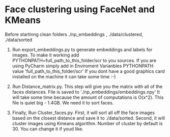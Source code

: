 # Face clustering using FaceNet and KMeans

Before startinng clean folders ./np_embeddings ,  ./data/clustered, ./data/sorted

1. Run export_embeddings.py to generate embeddings and labels for images.
To make it working add PYTHONPATH=full_path_to_this_folder/scr to you sources. If you are using PyCharm simply add in Enviroment Varianbles PYTHONPATH value 'full_path_to_this_folder/scr'
If you dont have a good graphics card installed on the machine it can take some time :-)

2. Run Distance_matrix.py. This step will give you the matrix with all of the faces distances. File is saved to  './np_embeddings/embeddings.npy'
It will take some time because the amount of computations is O(x^2). This file is quiet big - 1.4GB. We need it to sort faces.

3. Finally, Run Cluster_faces.py. First, it will sort all off the face images based on the closest distance and save it to ./data/sorted.
Second, it will cluster images using Kmeans algorithm. Number of cluster by default is 30. You can change it if youd like.



